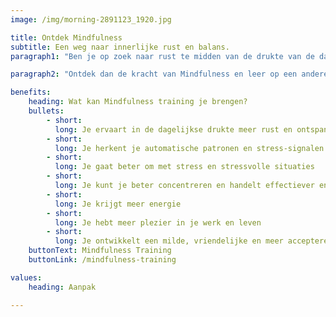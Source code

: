 ```yaml
---
image: /img/morning-2891123_1920.jpg

title: Ontdek Mindfulness
subtitle: Een weg naar innerlijke rust en balans. 
paragraph1: "Ben je op zoek naar rust te midden van de drukte van de dag? Merk je dat het soms een uitdaging is om een gezonde balans te creëren tussen je werk, gezin en tijd voor jezelf? Heb je last van stress, slapeloosheid of ervaar je een gevoel van ‘geleefd worden’?"

paragraph2: "Ontdek dan de kracht van Mindfulness en leer op een andere manier met deze uitdagingen om te gaan om meer innerlijke rust en balans te vinden."

benefits:
    heading: Wat kan Mindfulness training je brengen?
    bullets:
        - short: 
          long: Je ervaart in de dagelijkse drukte meer rust en ontspanning
        - short: 
          long: Je herkent je automatische patronen en stress-signalen
        - short: 
          long: Je gaat beter om met stress en stressvolle situaties
        - short: 
          long: Je kunt je beter concentreren en handelt effectiever en doelbewuster
        - short: 
          long: Je krijgt meer energie
        - short: 
          long: Je hebt meer plezier in je werk en leven
        - short: 
          long: Je ontwikkelt een milde, vriendelijke en meer accepterende houding t.o.v. jezelf
    buttonText: Mindfulness Training
    buttonLink: /mindfulness-training

values:
    heading: Aanpak

---
```

